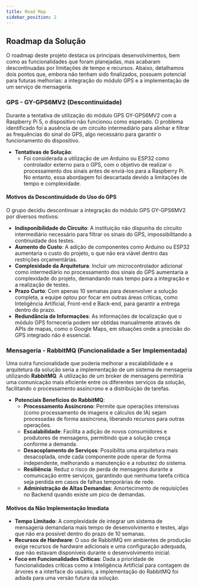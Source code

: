 ```yaml
---
title: Road Map
sidebar_position: 2
---
```


## Roadmap da Solução

O roadmap deste projeto destaca os principais desenvolvimentos, bem como as funcionalidades que foram planejadas, mas acabaram descontinuadas por limitações de tempo e recursos. Abaixo, detalhamos dois pontos que, embora não tenham sido finalizados, possuem potencial para futuras melhorias: a integração do módulo GPS e a implementação de um serviço de mensageria.

### GPS - GY-GPS6MV2 (Descontinuidade)

Durante a tentativa de utilização do módulo GPS GY-GPS6MV2 com a Raspberry Pi 5, o dispositivo não funcionou como esperado. O problema identificado foi a ausência de um circuito intermediário para alinhar e filtrar as frequências do sinal do GPS, algo necessário para garantir o funcionamento do dispositivo.

- **Tentativas de Solução**:
  - Foi considerada a utilização de um Arduino ou ESP32 como controlador externo para o GPS, com o objetivo de realizar o processamento dos sinais antes de enviá-los para a Raspberry Pi. No entanto, essa abordagem foi descartada devido a limitações de tempo e complexidade.

#### Motivos da Descontinuidade do Uso do GPS

O grupo decidiu descontinuar a integração do módulo GPS GY-GPS6MV2 por diversos motivos:

- **Indisponibilidade do Circuito**: A instituição não dispunha do circuito intermediário necessário para filtrar os sinais do GPS, impossibilitando a continuidade dos testes.
- **Aumento do Custo**: A adição de componentes como Arduino ou ESP32 aumentaria o custo do projeto, o que não era viável dentro das restrições orçamentárias.
- **Complexidade da Arquitetura**: Incluir um microcontrolador adicional como intermediário no processamento dos sinais do GPS aumentaria a complexidade do projeto, demandando mais tempo para a integração e a realização de testes.
- **Prazo Curto**: Com apenas 10 semanas para desenvolver a solução completa, a equipe optou por focar em outras áreas críticas, como Inteligência Artificial, Front-end e Back-end, para garantir a entrega dentro do prazo.
- **Redundância de Informações**: As informações de localização que o módulo GPS forneceria podem ser obtidas manualmente através de APIs de mapas, como o Google Maps, em situações onde a precisão do GPS integrado não é essencial.

### Mensageria - RabbitMQ (Funcionalidade a Ser Implementada)

Uma outra funcionalidade que poderia melhorar a escalabilidade e a arquitetura da solução seria a implementação de um sistema de mensageria utilizando **RabbitMQ**. A utilização de um broker de mensagens permitiria uma comunicação mais eficiente entre os diferentes serviços da solução, facilitando o processamento assíncrono e a distribuição de tarefas.

- **Potenciais Benefícios do RabbitMQ**:
  - **Processamento Assíncrono**: Permite que operações intensivas (como processamento de imagens e cálculos de IA) sejam processadas de forma assíncrona, liberando recursos para outras operações.
  - **Escalabilidade**: Facilita a adição de novos consumidores e produtores de mensagens, permitindo que a solução cresça conforme a demanda.
  - **Desacoplamento de Serviços**: Possibilita uma arquitetura mais desacoplada, onde cada componente pode operar de forma independente, melhorando a manutenção e a robustez do sistema.
  - **Resiliência**: Reduz o risco de perda de mensagens durante a comunicação entre serviços, garantindo que nenhuma tarefa crítica seja perdida em casos de falhas temporárias de rede.
  - **Administração de Altas Demandas**: Amortecimento de requisições no Backend quando existe um pico de demandas.


#### Motivos da Não Implementação Imediata

- **Tempo Limitado**: A complexidade de integrar um sistema de mensageria demandaria mais tempo de desenvolvimento e testes, algo que não era possível dentro do prazo de 10 semanas.
- **Recursos de Hardware**: O uso de RabbitMQ em ambientes de produção exige recursos de hardware adicionais e uma configuração adequada, que não estavam disponíveis durante o desenvolvimento inicial.
- **Foco em Funcionalidades Críticas**: Dada a prioridade de funcionalidades críticas como a Inteligência Artificial para contagem de árvores e a interface do usuário, a implementação do RabbitMQ foi adiada para uma versão futura da solução.